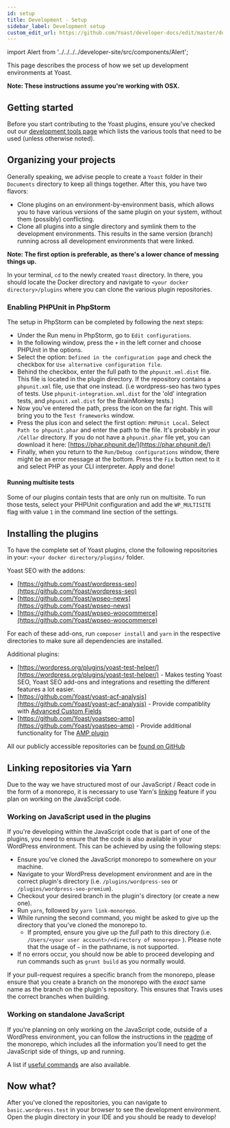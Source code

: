 ```yaml
---
id: setup
title: Development - Setup
sidebar_label: Development setup
custom_edit_url: https://github.com/Yoast/developer-docs/edit/master/docs/development/environment/setup.md
---
```

import Alert from '../../../../developer-site/src/components/Alert';

This page describes the process of how we set up development environments at Yoast.

**Note: These instructions assume you're working with OSX.**

## Getting started
Before you start contributing to the Yoast plugins, ensure you've checked out our [development tools page](development-tools.md) which lists the various tools that need to be used (unless otherwise noted).

## Organizing your projects
Generally speaking, we advise people to create a `Yoast` folder in their `Documents` directory to keep all things together. After this, you have two flavors:

*   Clone plugins on an environment-by-environment basis, which allows you to have various versions of the same plugin on your system, without them (possibly) conflicting.
*   Clone all plugins into a single directory and symlink them to the development environments. This results in the same version (branch) running across all development environments that were linked.

**Note: The first option is preferable, as there's a lower chance of messing things up.**

In your terminal, `cd` to the newly created `Yoast` directory. In there, you should locate the Docker directory and navigate to `<your docker directory>/plugins` where you can clone the various plugin repositories.

### Enabling PHPUnit in PhpStorm
The setup in PhpStorm can be completed by following the next steps:

*   Under the Run menu in PhpStorm, go to `Edit configurations`.
*   In the following window, press the `+` in the left corner and choose PHPUnit in the options.
*   Select the option: `Defined in the configuration page` and check the checkbox for `Use alternative configuration file`.
*   Behind the checkbox, enter the full path to the `phpunit.xml.dist` file. This file is located in the plugin directory. If the repository contains a `phpunit.xml` file, use that one instead. (i.e wordpress-seo has two types of tests. Use `phpunit-integration.xml.dist` for the 'old' integration tests, and `phpunit.xml.dist` for the BrainMonkey tests.)
*   Now you've entered the path, press the icon on the far right. This will bring you to the `Test frameworks` window.
*   Press the plus icon and select the first option: `PHPUnit Local`. Select `Path to phpunit.phar` and enter the path to the file. It's probably in your `/Cellar` directory. If you do not have a `phpunit.phar` file yet, you can download it here: [https://phar.phpunit.de/](https://phar.phpunit.de/)
*   Finally, when you return to the `Run/Debug configurations` window, there might be an error message at the bottom. Press the `Fix` button next to it and select PHP as your CLI interpreter. Apply and done!

#### Running multisite tests
Some of our plugins contain tests that are only run on multisite. To run those tests, select your PHPUnit configuration and add the `WP_MULTISITE` flag with value `1` in the command line section of the settings.

## Installing the plugins
To have the complete set of Yoast plugins, clone the following repositories in your: `<your docker directory/plugins/` folder.

Yoast SEO with the addons:

*   [https://github.com/Yoast/wordpress-seo](https://github.com/Yoast/wordpress-seo)
*   [https://github.com/Yoast/wpseo-news](https://github.com/Yoast/wpseo-news)
*   [https://github.com/Yoast/wpseo-woocommerce](https://github.com/Yoast/wpseo-woocommerce)

For each of these add-ons, run `composer install` and `yarn` in the respective directories to make sure all dependencies are installed.

Additional plugins:

*   [https://wordpress.org/plugins/yoast-test-helper/](https://wordpress.org/plugins/yoast-test-helper/) - Makes testing Yoast SEO, Yoast SEO add-ons and integrations and resetting the different features a lot easier.
*   [https://github.com/Yoast/yoast-acf-analysis](https://github.com/Yoast/yoast-acf-analysis) - Provide compatiblity with [Advanced Custom Fields](https://www.advancedcustomfields.com/)
*   [https://github.com/Yoast/yoastseo-amp](https://github.com/Yoast/yoastseo-amp) - Provide additional functionality for The [AMP plugin](https://nl.wordpress.org/plugins/amp/)

All our publicly accessible repositories can be [found on GitHub](https://github.com/Yoast/)

## Linking repositories via Yarn
Due to the way we have structured most of our JavaScript / React code in the form of a monorepo, it is necessary to use Yarn's [linking](https://yarnpkg.com/lang/en/docs/cli/link/) feature if you plan on working on the JavaScript code. 

### Working on JavaScript used in the plugins
If you're developing within the JavaScript code that is part of one of the plugins, you need to ensure that the code is also available in your WordPress environment. This can be achieved by using the following steps:

* Ensure you've cloned the JavaScript monorepo to somewhere on your machine.
* Navigate to your WordPress development environment and are in the correct plugin's directory (i.e. `/plugins/wordpress-seo` or `/plugins/wordpress-seo-premium`).
* Checkout your desired branch in the plugin's directory (or create a new one).
* Run `yarn`, followed by `yarn link-monorepo`.
* While running the second command, you might be asked to give up the directory that you've cloned the monorepo to. 
  * If prompted, ensure you give up the *full* path to this directory (i.e. `/Users/<your user account>/<directory of monorepo>` ). Please note that the usage of `~` in the pathname, is not supported.
* If no errors occur, you should now be able to proceed developing and run commands such as `grunt build` as you normally would.

<Alert>

If your pull-request requires a specific branch from the monorepo, please ensure that you create a branch on the monorepo with the *exact* same name as the branch on the plugin's repository.
This ensures that Travis uses the correct branches when building. 
</Alert>

### Working on standalone JavaScript
If you're planning on only working on the JavaScript code, outside of a WordPress environment, you can follow the instructions in the [readme](https://github.com/Yoast/javascript) of the monorepo, which includes all the information you'll need to get the JavaScript side of things, up and running.

A list if [useful commands](https://github.com/Yoast/javascript#useful-commands) are also available.

## Now what?
After you've cloned the repositories, you can navigate to `basic.wordpress.test` in your browser to see the development environment. Open the plugin directory in your IDE and you should be ready to develop!
